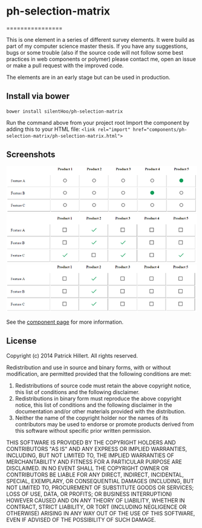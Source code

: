 # ph-selection-matrix
================

This is one element in a series of different survey elements. It were build as part of my 
computer science master thesis. If you have any suggestions, bugs or some trouble (also if
the source code will not follow some best practices in web components or polymer) please
contact me, open an issue or make a pull request with the improved code.

The elements are in an early stage but can be used in production.

## Install via bower

`bower install silentHoo/ph-selection-matrix`

Run the command above from your project root
Import the component by adding this to your HTML file:
`<link rel="import" href="components/ph-selection-matrix/ph-selection-matrix.html">`

## Screenshots

![Selection matrix in single-mode](screenshot_single-mode.png?raw=true "Selection matrix in single-mode")
![Selection matrix in multi-mode](screenshot_multi-mode.png?raw=true "Selection matrix in multi-mode")
![Selection matrix in single-mode with preselected column](screenshot_single-mode_preselected.png?raw=true "Selection matrix in single-mode  with preselected column")

See the [component page](http://silentHoo.github.io/ph-selection-matrix) for more information.

## License

Copyright (c) 2014 Patrick Hillert. All rights reserved.

Redistribution and use in source and binary forms, with or without
modification, are permitted provided that the following conditions are
met:

1. Redistributions of source code must retain the above copyright
notice, this list of conditions and the following disclaimer.
2. Redistributions in binary form must reproduce the above
copyright notice, this list of conditions and the following disclaimer
in the documentation and/or other materials provided with the
distribution.
3. Neither the name of the copyright holder nor the names of its
contributors may be used to endorse or promote products derived from
this software without specific prior written permission.

THIS SOFTWARE IS PROVIDED BY THE COPYRIGHT HOLDERS AND CONTRIBUTORS
"AS IS" AND ANY EXPRESS OR IMPLIED WARRANTIES, INCLUDING, BUT NOT
LIMITED TO, THE IMPLIED WARRANTIES OF MERCHANTABILITY AND FITNESS FOR
A PARTICULAR PURPOSE ARE DISCLAIMED. IN NO EVENT SHALL THE COPYRIGHT
OWNER OR CONTRIBUTORS BE LIABLE FOR ANY DIRECT, INDIRECT, INCIDENTAL,
SPECIAL, EXEMPLARY, OR CONSEQUENTIAL DAMAGES (INCLUDING, BUT NOT
LIMITED TO, PROCUREMENT OF SUBSTITUTE GOODS OR SERVICES; LOSS OF USE,
DATA, OR PROFITS; OR BUSINESS INTERRUPTION) HOWEVER CAUSED AND ON ANY
THEORY OF LIABILITY, WHETHER IN CONTRACT, STRICT LIABILITY, OR TORT
(INCLUDING NEGLIGENCE OR OTHERWISE) ARISING IN ANY WAY OUT OF THE USE
OF THIS SOFTWARE, EVEN IF ADVISED OF THE POSSIBILITY OF SUCH DAMAGE.